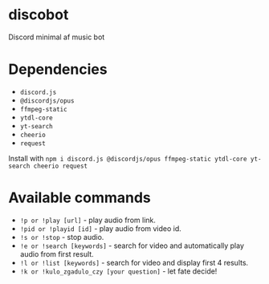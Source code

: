 # discobot
Discord minimal af music bot

# Dependencies
* `discord.js`
* `@discordjs/opus`
* `ffmpeg-static`
* `ytdl-core`
* `yt-search`
* `cheerio`
* `request`

Install with `npm i discord.js @discordjs/opus ffmpeg-static ytdl-core yt-search cheerio request`

# Available commands
 * `!p or !play [url]` - play audio from link.
 * `!pid or !playid [id]` - play audio from video id.
 * `!s or !stop` - stop audio.
 * `!e or !search [keywords]` - search for video and automatically play audio from first result.
 * `!l or !list [keywords]` - search for video and display first 4 results.
 * `!k or !kulo_zgadulo_czy [your question]` - let fate decide!
